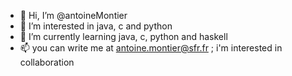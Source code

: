 - 👋 Hi, I’m @antoineMontier
- 👀 I’m interested in java, c and python
- 🌱 I’m currently learning java, c, python and haskell
- 📫 you can write me at antoine.montier@sfr.fr ; i'm interested in collaboration

<!---
antoineMontier/antoineMontier is a ✨ special ✨ repository because its `README.md` (this file) appears on your GitHub profile.
You can click the Preview link to take a look at your changes.
--->

